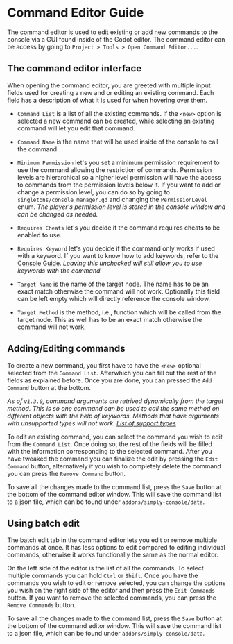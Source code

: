 # Command Editor Guide

The command editor is used to edit existing or add new commands to the console via a GUI found inside of the Godot editor. The command editor can be access by going to `Project > Tools > Open Command Editor...`.

## The command editor interface

When opening the command editor, you are greeted with multiple input fields used for creating a new and or editing an existing command. Each field has a description of what it is used for when hovering over them.

- `Command List` is a list of all the existing commands. If the `<new>` option is selected a new command can be created, while selecting an existing command will let you edit that command.

- `Command Name` is the name that will be used inside of the console to call the command.

- `Minimum Permission` let's you set a minimum permission requirement to use the command allowing the restriction of commands. Permission levels are hierarchical so a higher level permission will have the access to commands from the permission levels below it. If you want to add or change a permission level, you can do so by going to `singletons/console_manager.gd` and changing the `PermissionLevel` enum. *The player's permission level is stored in the console window and can be changed as needed.*

- `Requires Cheats` let's you decide if the command requires cheats to be enabled to use.

- `Requires Keyword` let's you decide if the command only works if used with a keyword. If you want to know how to add keywords, refer to the [Console Guide](console_guide.md#using-and-adding-keywords). *Leaving this unchecked will still allow you to use keywords with the command.*

- `Target Name` is the name of the target node. The name has to be an exact match otherwise the command will not work. Optionally this field can be left empty which will directly reference the console window.

- `Target Method` is the method, i.e., function which will be called from the target node. This as well has to be an exact match otherwise the command will not work.

## Adding/Editing commands

To create a new command, you first have to have the `<new>` optional selected from the `Command List`. Afterwhich you can fill out the rest of the fields as explained before. Once you are done, you can pressed the `Add Command` button at the bottom.

*As of `v1.3.0`, command arguments are retrived dynamically from the target method. This is so one command can be used to call the same method on different objects with the help of keywords. Methods that have arguments with unsupported types will not work. [List of support types](../README.md#current-features)*

To edit an existing command, you can select the command you wish to edit from the `Command List`. Once doing so, the rest of the fields will be filled with the information corresponding to the selected command. After you have tweaked the command you can finalize the edit by pressing the `Edit Command` button, alternatively if you wish to completely delete the command you can press the `Remove Command` button.

To save all the changes made to the command list, press the `Save` button at the bottom of the command editor window. This will save the command list to a json file, which can be found under `addons/simply-console/data`.

## Using batch edit

The batch edit tab in the command editor lets you edit or remove multiple commands at once. It has less options to edit compared to editing individual commands, otherwise it works functionally the same as the normal editor.

On the left side of the editor is the list of all the commands. To select multiple commands you can hold `Ctrl` or `Shift`. Once you have the commands you wish to edit or remove selected, you can change the options you wish on the right side of the editor and then press the `Edit Commands` button. If you want to remove the selected commands, you can press the `Remove Commands` button.

To save all the changes made to the command list, press the `Save` button at the bottom of the command editor window. This will save the command list to a json file, which can be found under `addons/simply-console/data`.